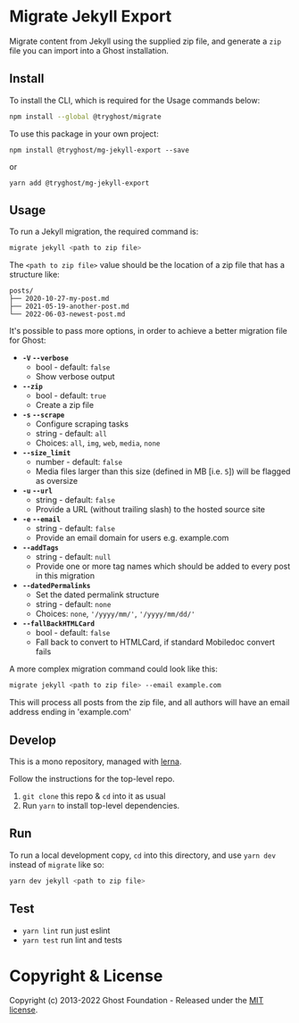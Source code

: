 # Migrate Jekyll Export

Migrate content from Jekyll using the supplied zip file, and generate a `zip` file you can import into a Ghost installation.


## Install

To install the CLI, which is required for the Usage commands below:

```sh
npm install --global @tryghost/migrate
```

To use this package in your own project:

`npm install @tryghost/mg-jekyll-export --save`

or

`yarn add @tryghost/mg-jekyll-export`


## Usage

To run a Jekyll migration, the required command is:

```sh
migrate jekyll <path to zip file>
```

The `<path to zip file>` value should be the location of a zip file that has a structure like:

```
posts/
├── 2020-10-27-my-post.md
├── 2021-05-19-another-post.md
└── 2022-06-03-newest-post.md
```

It's possible to pass more options, in order to achieve a better migration file for Ghost:

- **`-V` `--verbose`**
    - bool - default: `false`
    - Show verbose output
- **`--zip`**
    - bool - default: `true`
    - Create a zip file
- **`-s` `--scrape`** 
    - Configure scraping tasks
    - string - default: `all` 
    - Choices: `all`, `img`, `web`, `media`, `none`
- **`--size_limit`**
    - number - default: `false`
    - Media files larger than this size (defined in MB [i.e. `5`]) will be flagged as oversize
- **`-u` `--url`**
    - string - default: `false`
    - Provide a URL (without trailing slash) to the hosted source site
- **`-e` `--email`**
    - string - default: `false`
    - Provide an email domain for users e.g. example.com
- **`--addTags`**
    - string - default: `null`
    - Provide one or more tag names which should be added to every post in this migration
- **`--datedPermalinks`** 
    - Set the dated permalink structure
    - string - default: `none` 
    - Choices: `none`, `'/yyyy/mm/'`, `'/yyyy/mm/dd/'`  
- **`--fallBackHTMLCard`**
    - bool - default: `false`
    - Fall back to convert to HTMLCard, if standard Mobiledoc convert fails

A more complex migration command could look like this:

```sh
migrate jekyll <path to zip file> --email example.com
```

This will process all posts from the zip file, and all authors will have an email address ending in 'example.com'


## Develop

This is a mono repository, managed with [lerna](https://lerna.js.org).

Follow the instructions for the top-level repo.
1. `git clone` this repo & `cd` into it as usual
2. Run `yarn` to install top-level dependencies.


## Run

To run a local development copy, `cd` into this directory, and use `yarn dev` instead of `migrate` like so:

```sh
yarn dev jekyll <path to zip file>
```


## Test

- `yarn lint` run just eslint
- `yarn test` run lint and tests


# Copyright & License

Copyright (c) 2013-2022 Ghost Foundation - Released under the [MIT license](LICENSE).
